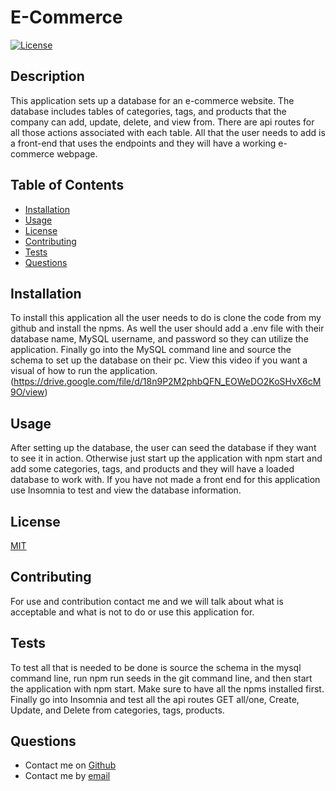   # E-Commerce
  [![License](https://img.shields.io/static/v1?label=License&message=MIT&color=blue)](https://img.shields.io/static/v1?label=License&message=MIT&color=blue)
  
  ## Description
  This application sets up a database for an e-commerce website. The database includes tables of categories, tags, and products that the company can add, update, delete, and view from.  There are api routes for all those actions associated with each table.  All that the user needs to add is a front-end that uses the endpoints and they will have a working e-commerce webpage.

  ## Table of Contents
  * [Installation](#installation)
  * [Usage](#usage)
  * [License](#license)
  * [Contributing](#contributing)
  * [Tests](#tests)
  * [Questions](#questions)
    
  ## Installation
  To install this application all the user needs to do is clone the code from my github and install the npms.  As well the user should add a .env file with their database name, MySQL username, and password so they can utilize the application.  Finally go into the MySQL command line and source the schema to set up the database on their pc. View this video if you want a visual of how to run the application. (https://drive.google.com/file/d/18n9P2M2phbQFN_EOWeDO2KoSHvX6cM9O/view)

  ## Usage
  After setting up the database, the user can seed the database if they want to see it in action.  Otherwise just start up the application with npm start and add some categories, tags, and products and they will have a loaded database to work with.  If you have not made a front end for this application use Insomnia to test and view the database information.

  ## License
  [MIT](https://opensource.org/licenses/MIT)

  ## Contributing
  For use and contribution contact me and we will talk about what is acceptable and what is not to do or use this application for.

  ## Tests
  To test all that is needed to be done is source the schema in the mysql command line, run npm run seeds in the git command line, and then start the application with npm start.  Make sure to have all the npms installed first.  Finally go into Insomnia and test all the api routes GET all/one, Create, Update, and Delete from categories, tags, products.

  ## Questions
  * Contact me on [Github](http://www.github.com/DuncanMarten)
  * Contact me by [email](mailto:duncanmarten@yahoo.com?subject=[Question]%20About%20E-Commerce)




